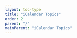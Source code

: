 ```yaml
---
layout: toc-type
title: "iCalendar Topics"
order: 2
parent: "/"
mainParent: "iCalendar Topics"
---
```

